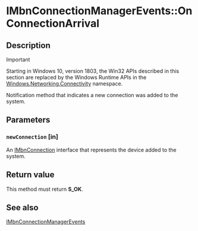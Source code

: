 # IMbnConnectionManagerEvents::OnConnectionArrival

## Description

> [!IMPORTANT]
> Starting in Windows 10, version 1803, the Win32 APIs described in this section are replaced by the Windows Runtime APIs in the [Windows.Networking.Connectivity](https://learn.microsoft.com/uwp/api/windows.networking.connectivity) namespace.

Notification method that indicates a new connection was added to the system.

## Parameters

### `newConnection` [in]

An [IMbnConnection](https://learn.microsoft.com/windows/desktop/api/mbnapi/nn-mbnapi-imbnconnection) interface that represents the device added to the system.

## Return value

This method must return **S_OK**.

## See also

[IMbnConnectionManagerEvents](https://learn.microsoft.com/windows/desktop/api/mbnapi/nn-mbnapi-imbnconnectionmanagerevents)